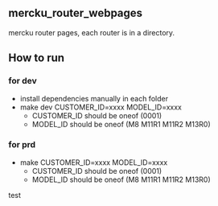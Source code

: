 ## mercku_router_webpages

mercku router pages, each router is in a directory.

## How to run

### for dev

- install dependencies manually in each folder
- make dev CUSTOMER_ID=xxxx MODEL_ID=xxxx
  - CUSTOMER_ID should be oneof (0001)
  - MODEL_ID should be oneof (M8 M11R1 M11R2 M13R0)

### for prd

- make CUSTOMER_ID=xxxx MODEL_ID=xxxx
  - CUSTOMER_ID should be oneof (0001)
  - MODEL_ID should be oneof (M8 M11R1 M11R2 M13R0)

test
